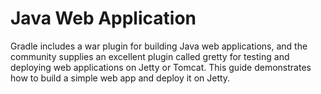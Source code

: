 # Java Web Application

Gradle includes a war plugin for building Java web applications, and the community supplies an excellent plugin called gretty for testing and deploying web applications on Jetty or Tomcat. This guide demonstrates how to build a simple web app and deploy it on Jetty.
